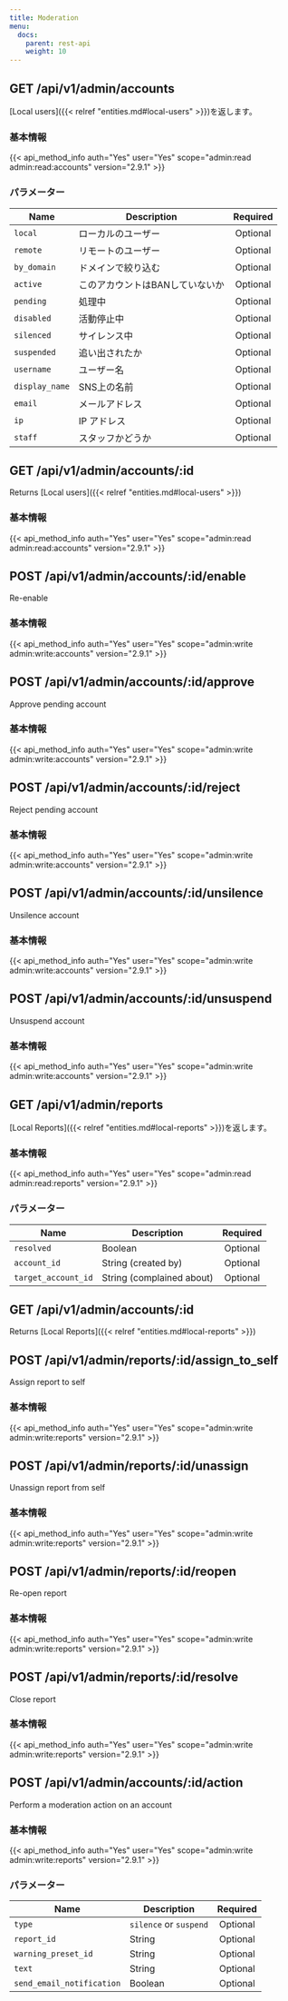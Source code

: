 ```yaml
---
title: Moderation
menu:
  docs:
    parent: rest-api
    weight: 10
---
```


## GET /api/v1/admin/accounts

[Local users]({{< relref "entities.md#local-users" >}})を返します。

### 基本情報

{{< api_method_info auth="Yes" user="Yes" scope="admin:read admin:read:accounts" version="2.9.1" >}}

### パラメーター

|Name|Description|Required|
|----|-----------|:------:|
| `local` | ローカルのユーザー | Optional |
| `remote` | リモートのユーザー | Optional |
| `by_domain` | ドメインで絞り込む | Optional |
| `active` | このアカウントはBANしていないか | Optional |
| `pending` | 処理中 | Optional |
| `disabled` | 活動停止中 | Optional |
| `silenced` | サイレンス中 | Optional |
| `suspended` | 追い出されたか | Optional |
| `username` | ユーザー名 | Optional |
| `display_name` | SNS上の名前 | Optional |
| `email` | メールアドレス | Optional |
| `ip` | IP アドレス | Optional |
| `staff` | スタッフかどうか | Optional |

## GET /api/v1/admin/accounts/:id

Returns [Local users]({{< relref "entities.md#local-users" >}})

### 基本情報

{{< api_method_info auth="Yes" user="Yes" scope="admin:read admin:read:accounts" version="2.9.1" >}}

## POST /api/v1/admin/accounts/:id/enable

Re-enable

### 基本情報

{{< api_method_info auth="Yes" user="Yes" scope="admin:write admin:write:accounts" version="2.9.1" >}}

## POST /api/v1/admin/accounts/:id/approve

Approve pending account

### 基本情報

{{< api_method_info auth="Yes" user="Yes" scope="admin:write admin:write:accounts" version="2.9.1" >}}

## POST /api/v1/admin/accounts/:id/reject

Reject pending account

### 基本情報

{{< api_method_info auth="Yes" user="Yes" scope="admin:write admin:write:accounts" version="2.9.1" >}}

## POST /api/v1/admin/accounts/:id/unsilence

Unsilence account

### 基本情報

{{< api_method_info auth="Yes" user="Yes" scope="admin:write admin:write:accounts" version="2.9.1" >}}

## POST /api/v1/admin/accounts/:id/unsuspend

Unsuspend account

### 基本情報

{{< api_method_info auth="Yes" user="Yes" scope="admin:write admin:write:accounts" version="2.9.1" >}}

## GET /api/v1/admin/reports

[Local Reports]({{< relref "entities.md#local-reports" >}})を返します。

### 基本情報

{{< api_method_info auth="Yes" user="Yes" scope="admin:read admin:read:reports" version="2.9.1" >}}

### パラメーター

|Name|Description|Required|
|----|-----------|:------:|
| `resolved` | Boolean | Optional |
| `account_id` | String (created by) | Optional |
| `target_account_id` | String (complained about) | Optional |

## GET /api/v1/admin/accounts/:id

Returns [Local Reports]({{< relref "entities.md#local-reports" >}})

## POST /api/v1/admin/reports/:id/assign_to_self

Assign report to self

### 基本情報

{{< api_method_info auth="Yes" user="Yes" scope="admin:write admin:write:reports" version="2.9.1" >}}

## POST /api/v1/admin/reports/:id/unassign

Unassign report from self

### 基本情報

{{< api_method_info auth="Yes" user="Yes" scope="admin:write admin:write:reports" version="2.9.1" >}}

## POST /api/v1/admin/reports/:id/reopen

Re-open report

### 基本情報

{{< api_method_info auth="Yes" user="Yes" scope="admin:write admin:write:reports" version="2.9.1" >}}

## POST /api/v1/admin/reports/:id/resolve

Close report

### 基本情報

{{< api_method_info auth="Yes" user="Yes" scope="admin:write admin:write:reports" version="2.9.1" >}}

## POST /api/v1/admin/accounts/:id/action

Perform a moderation action on an account

### 基本情報

{{< api_method_info auth="Yes" user="Yes" scope="admin:write admin:write:reports" version="2.9.1" >}}

### パラメーター

|Name|Description|Required|
|----|-----------|:------:|
| `type` | `silence` or `suspend` | Optional |
| `report_id` | String | Optional |
| `warning_preset_id` | String | Optional |
| `text` | String | Optional |
| `send_email_notification` | Boolean | Optional |

